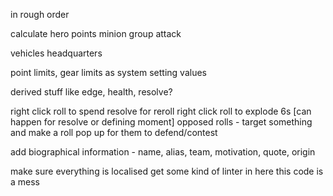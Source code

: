 in rough order

calculate hero points
minion group attack




vehicles
headquarters

point limits, gear limits as system setting values

derived stuff like edge, health, resolve?

right click roll to spend resolve for reroll
right click roll to explode 6s [can happen for resolve or defining moment]
opposed rolls - target something and make a roll pop up for them to defend/contest

add biographical information - name, alias, team, motivation, quote, origin

make sure everything is localised
get some kind of linter in here this code is a mess